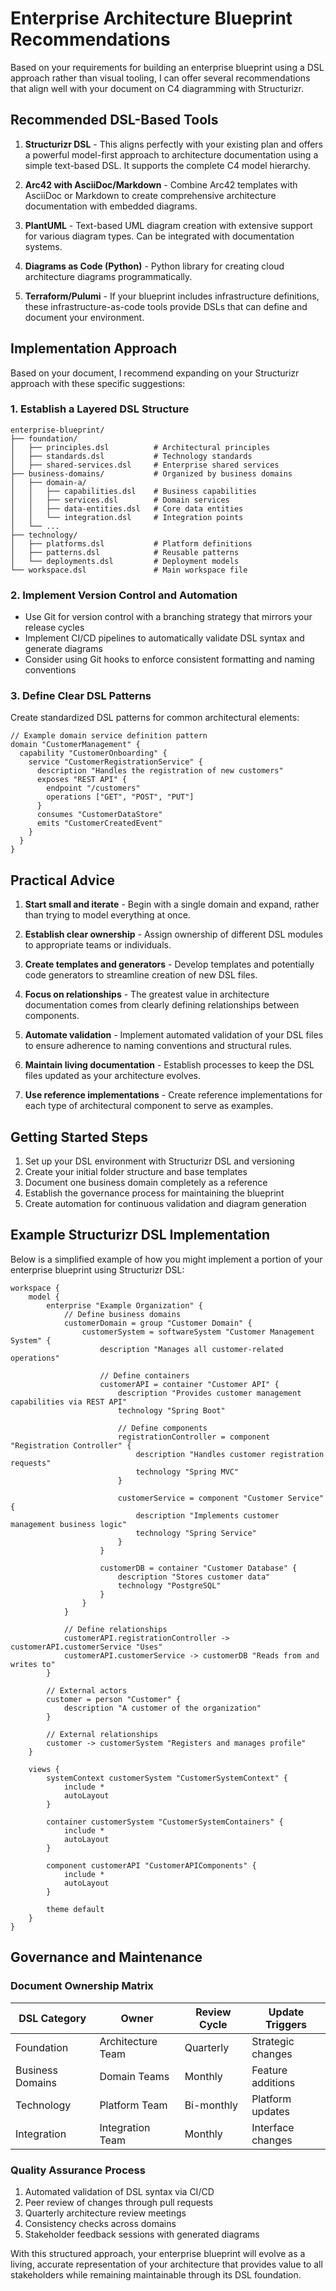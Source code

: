 # Enterprise Architecture Blueprint Recommendations

Based on your requirements for building an enterprise blueprint using a DSL approach rather than visual tooling, I can offer several recommendations that align well with your document on C4 diagramming with Structurizr.

## Recommended DSL-Based Tools

1. **Structurizr DSL** - This aligns perfectly with your existing plan and offers a powerful model-first approach to architecture documentation using a simple text-based DSL. It supports the complete C4 model hierarchy.

2. **Arc42 with AsciiDoc/Markdown** - Combine Arc42 templates with AsciiDoc or Markdown to create comprehensive architecture documentation with embedded diagrams.

3. **PlantUML** - Text-based UML diagram creation with extensive support for various diagram types. Can be integrated with documentation systems.

4. **Diagrams as Code (Python)** - Python library for creating cloud architecture diagrams programmatically.

5. **Terraform/Pulumi** - If your blueprint includes infrastructure definitions, these infrastructure-as-code tools provide DSLs that can define and document your environment.

## Implementation Approach

Based on your document, I recommend expanding on your Structurizr approach with these specific suggestions:

### 1. Establish a Layered DSL Structure

```
enterprise-blueprint/
├── foundation/
│   ├── principles.dsl          # Architectural principles
│   ├── standards.dsl           # Technology standards
│   ├── shared-services.dsl     # Enterprise shared services
├── business-domains/           # Organized by business domains
│   ├── domain-a/
│   │   ├── capabilities.dsl    # Business capabilities
│   │   ├── services.dsl        # Domain services
│   │   ├── data-entities.dsl   # Core data entities
│   │   └── integration.dsl     # Integration points
│   └── ...
├── technology/
│   ├── platforms.dsl           # Platform definitions
│   ├── patterns.dsl            # Reusable patterns
│   └── deployments.dsl         # Deployment models
└── workspace.dsl               # Main workspace file
```

### 2. Implement Version Control and Automation

- Use Git for version control with a branching strategy that mirrors your release cycles
- Implement CI/CD pipelines to automatically validate DSL syntax and generate diagrams
- Consider using Git hooks to enforce consistent formatting and naming conventions

### 3. Define Clear DSL Patterns

Create standardized DSL patterns for common architectural elements:

```
// Example domain service definition pattern
domain "CustomerManagement" {
  capability "CustomerOnboarding" {
    service "CustomerRegistrationService" {
      description "Handles the registration of new customers"
      exposes "REST API" {
        endpoint "/customers"
        operations ["GET", "POST", "PUT"]
      }
      consumes "CustomerDataStore"
      emits "CustomerCreatedEvent"
    }
  }
}
```

## Practical Advice

1. **Start small and iterate** - Begin with a single domain and expand, rather than trying to model everything at once.

2. **Establish clear ownership** - Assign ownership of different DSL modules to appropriate teams or individuals.

3. **Create templates and generators** - Develop templates and potentially code generators to streamline creation of new DSL files.

4. **Focus on relationships** - The greatest value in architecture documentation comes from clearly defining relationships between components.

5. **Automate validation** - Implement automated validation of your DSL files to ensure adherence to naming conventions and structural rules.

6. **Maintain living documentation** - Establish processes to keep the DSL files updated as your architecture evolves.

7. **Use reference implementations** - Create reference implementations for each type of architectural component to serve as examples.

## Getting Started Steps

1. Set up your DSL environment with Structurizr DSL and versioning
2. Create your initial folder structure and base templates
3. Document one business domain completely as a reference
4. Establish the governance process for maintaining the blueprint
5. Create automation for continuous validation and diagram generation

## Example Structurizr DSL Implementation

Below is a simplified example of how you might implement a portion of your enterprise blueprint using Structurizr DSL:

```
workspace {
    model {
        enterprise "Example Organization" {
            // Define business domains
            customerDomain = group "Customer Domain" {
                customerSystem = softwareSystem "Customer Management System" {
                    description "Manages all customer-related operations"
                    
                    // Define containers
                    customerAPI = container "Customer API" {
                        description "Provides customer management capabilities via REST API"
                        technology "Spring Boot"
                        
                        // Define components
                        registrationController = component "Registration Controller" {
                            description "Handles customer registration requests"
                            technology "Spring MVC"
                        }
                        
                        customerService = component "Customer Service" {
                            description "Implements customer management business logic"
                            technology "Spring Service"
                        }
                    }
                    
                    customerDB = container "Customer Database" {
                        description "Stores customer data"
                        technology "PostgreSQL"
                    }
                }
            }
            
            // Define relationships
            customerAPI.registrationController -> customerAPI.customerService "Uses"
            customerAPI.customerService -> customerDB "Reads from and writes to"
        }
        
        // External actors
        customer = person "Customer" {
            description "A customer of the organization"
        }
        
        // External relationships
        customer -> customerSystem "Registers and manages profile"
    }
    
    views {
        systemContext customerSystem "CustomerSystemContext" {
            include *
            autoLayout
        }
        
        container customerSystem "CustomerSystemContainers" {
            include *
            autoLayout
        }
        
        component customerAPI "CustomerAPIComponents" {
            include *
            autoLayout
        }
        
        theme default
    }
}
```

## Governance and Maintenance

### Document Ownership Matrix

| DSL Category | Owner | Review Cycle | Update Triggers |
|--------------|-------|--------------|-----------------|
| Foundation | Architecture Team | Quarterly | Strategic changes |
| Business Domains | Domain Teams | Monthly | Feature additions |
| Technology | Platform Team | Bi-monthly | Platform updates |
| Integration | Integration Team | Monthly | Interface changes |

### Quality Assurance Process

1. Automated validation of DSL syntax via CI/CD
2. Peer review of changes through pull requests
3. Quarterly architecture review meetings
4. Consistency checks across domains
5. Stakeholder feedback sessions with generated diagrams

With this structured approach, your enterprise blueprint will evolve as a living, accurate representation of your architecture that provides value to all stakeholders while remaining maintainable through its DSL foundation.
